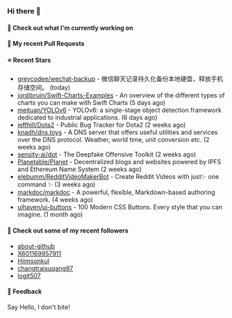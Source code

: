 ### Hi there 👋

#### 👷 Check out what I'm currently working on

#### 🔨 My recent Pull Requests


#### ⭐ Recent Stars

- [greycodee/wechat-backup](https://github.com/greycodee/wechat-backup) - 微信聊天记录持久化备份本地硬盘，释放手机存储空间。 (today)
- [jordibruin/Swift-Charts-Examples](https://github.com/jordibruin/Swift-Charts-Examples) - An overview of the different types of charts you can make with Swift Charts (5 days ago)
- [meituan/YOLOv6](https://github.com/meituan/YOLOv6) - YOLOv6: a single-stage object detection framework dedicated to industrial applications. (6 days ago)
- [jeffhill/Dota2](https://github.com/jeffhill/Dota2) - Public Bug Tracker for Dota2 (2 weeks ago)
- [knadh/dns.toys](https://github.com/knadh/dns.toys) - A DNS server that offers useful utilities and services over the DNS protocol. Weather, world time, unit conversion etc. (2 weeks ago)
- [sensity-ai/dot](https://github.com/sensity-ai/dot) - The Deepfake Offensive Toolkit (2 weeks ago)
- [Planetable/Planet](https://github.com/Planetable/Planet) - Decentralized blogs and websites powered by IPFS and Ethereum Name System (2 weeks ago)
- [elebumm/RedditVideoMakerBot](https://github.com/elebumm/RedditVideoMakerBot) - Create Reddit Videos with just✨ one command ✨ (3 weeks ago)
- [markdoc/markdoc](https://github.com/markdoc/markdoc) - A powerful, flexible, Markdown-based authoring framework. (4 weeks ago)
- [uihaven/ui-buttons](https://github.com/uihaven/ui-buttons) - 100 Modern CSS Buttons. Every style that you can imagine. (1 month ago)

#### 👯 Check out some of my recent followers

- [about-github](https://github.com/about-github)
- [X601169957911](https://github.com/X601169957911)
- [Hiimsonkul](https://github.com/Hiimsonkul)
- [changtraixuqang97](https://github.com/changtraixuqang97)
- [logit507](https://github.com/logit507)

#### 💬 Feedback

Say Hello, I don't bite!
